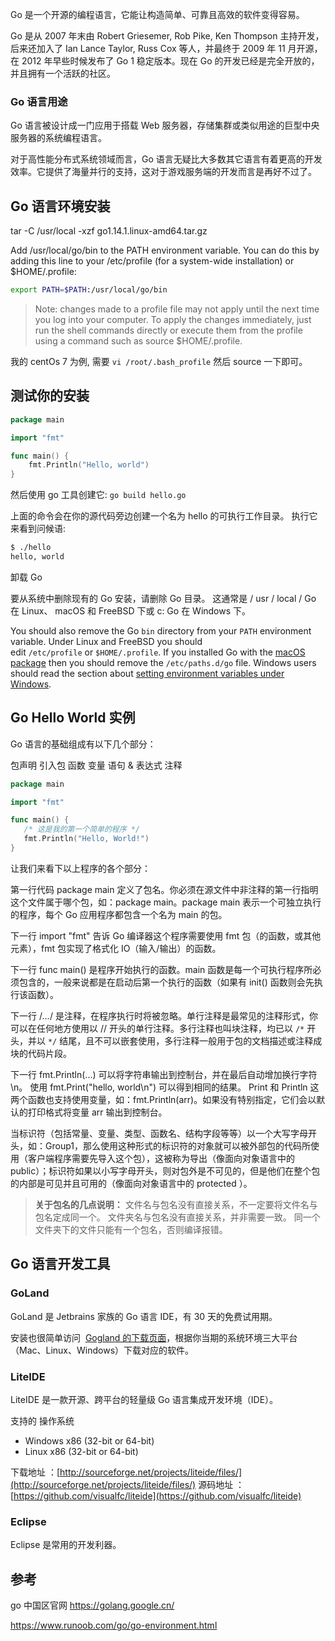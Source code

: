 Go 是一个开源的编程语言，它能让构造简单、可靠且高效的软件变得容易。

Go 是从 2007 年末由 Robert Griesemer, Rob Pike, Ken Thompson 主持开发，后来还加入了 Ian Lance Taylor, Russ Cox 等人，并最终于 2009 年 11 月开源，在 2012 年早些时候发布了 Go 1 稳定版本。现在 Go 的开发已经是完全开放的，并且拥有一个活跃的社区。

### Go 语言用途

Go 语言被设计成一门应用于搭载 Web 服务器，存储集群或类似用途的巨型中央服务器的系统编程语言。

对于高性能分布式系统领域而言，Go 语言无疑比大多数其它语言有着更高的开发效率。它提供了海量并行的支持，这对于游戏服务端的开发而言是再好不过了。

## Go 语言环境安装

tar -C /usr/local -xzf go1.14.1.linux-amd64.tar.gz

Add /usr/local/go/bin to the PATH environment variable. You can do this by adding this line to your /etc/profile (for a system-wide installation) or $HOME/.profile:

```sh
export PATH=$PATH:/usr/local/go/bin
```

> Note: changes made to a profile file may not apply until the next time you log into your computer. To apply the changes immediately, just run the shell commands directly or execute them from the profile using a command such as source $HOME/.profile.

我的 centOs 7 为例, 需要 `vi /root/.bash_profile` 然后 source 一下即可。

## 测试你的安装

```go
package main

import "fmt"

func main() {
    fmt.Println("Hello, world")
}
```

然后使用 go 工具创建它: `go build hello.go`

上面的命令会在你的源代码旁边创建一个名为 hello 的可执行工作目录。 执行它来看到问候语:

```bash
$ ./hello
hello, world
```

卸载 Go

要从系统中删除现有的 Go 安装，请删除 Go 目录。 这通常是 / usr / local / Go 在 Linux、 macOS 和 FreeBSD 下或 c: Go 在 Windows 下。

You should also remove the Go `bin` directory from your `PATH` environment variable. Under Linux and FreeBSD you should edit `/etc/profile` or `$HOME/.profile`. If you installed Go with the [macOS package](https://golang.google.cn/doc/install?download=go1.14.1.linux-amd64.tar.gz#macos) then you should remove the `/etc/paths.d/go` file. Windows users should read the section about [setting environment variables under Windows](https://golang.google.cn/doc/install?download=go1.14.1.linux-amd64.tar.gz#windows_env).

## Go Hello World 实例

Go 语言的基础组成有以下几个部分：

包声明
引入包
函数
变量
语句 & 表达式
注释

```go
package main

import "fmt"

func main() {
   /* 这是我的第一个简单的程序 */
   fmt.Println("Hello, World!")
}
```

让我们来看下以上程序的各个部分：

第一行代码 package main 定义了包名。你必须在源文件中非注释的第一行指明这个文件属于哪个包，如：package main。package main 表示一个可独立执行的程序，每个 Go 应用程序都包含一个名为 main 的包。

下一行 import "fmt" 告诉 Go 编译器这个程序需要使用 fmt 包（的函数，或其他元素），fmt 包实现了格式化 IO（输入/输出）的函数。

下一行 func main() 是程序开始执行的函数。main 函数是每一个可执行程序所必须包含的，一般来说都是在启动后第一个执行的函数（如果有 init() 函数则会先执行该函数）。

下一行 /_..._/ 是注释，在程序执行时将被忽略。单行注释是最常见的注释形式，你可以在任何地方使用以 // 开头的单行注释。多行注释也叫块注释，均已以 `/*` 开头，并以 `*/` 结尾，且不可以嵌套使用，多行注释一般用于包的文档描述或注释成块的代码片段。

下一行 fmt.Println(...) 可以将字符串输出到控制台，并在最后自动增加换行字符 \n。
使用 fmt.Print("hello, world\n") 可以得到相同的结果。
Print 和 Println 这两个函数也支持使用变量，如：fmt.Println(arr)。如果没有特别指定，它们会以默认的打印格式将变量 arr 输出到控制台。

当标识符（包括常量、变量、类型、函数名、结构字段等等）以一个大写字母开头，如：Group1，那么使用这种形式的标识符的对象就可以被外部包的代码所使用（客户端程序需要先导入这个包），这被称为导出（像面向对象语言中的 public）；标识符如果以小写字母开头，则对包外是不可见的，但是他们在整个包的内部是可见并且可用的（像面向对象语言中的 protected ）。

> **关于包名的几点说明：**
> 文件名与包名没有直接关系，不一定要将文件名与包名定成同一个。
> 文件夹名与包名没有直接关系，并非需要一致。
> 同一个文件夹下的文件只能有一个包名，否则编译报错。

## Go 语言开发工具

### GoLand

GoLand 是 Jetbrains 家族的 Go 语言 IDE，有 30 天的免费试用期。

安装也很简单访问  [Gogland 的下载页面](https://www.jetbrains.com/go/)，根据你当期的系统环境三大平台（Mac、Linux、Windows）下载对应的软件。

### LiteIDE

LiteIDE 是一款开源、跨平台的轻量级 Go 语言集成开发环境（IDE）。

支持的 操作系统

- Windows x86 (32-bit or 64-bit)
- Linux x86 (32-bit or 64-bit)

下载地址 ：[http://sourceforge.net/projects/liteide/files/](http://sourceforge.net/projects/liteide/files/)
源码地址 ：[https://github.com/visualfc/liteide](https://github.com/visualfc/liteide)

### Eclipse

Eclipse 是常用的开发利器。

## 参考

go 中国区官网
<https://golang.google.cn/>

<https://www.runoob.com/go/go-environment.html>

